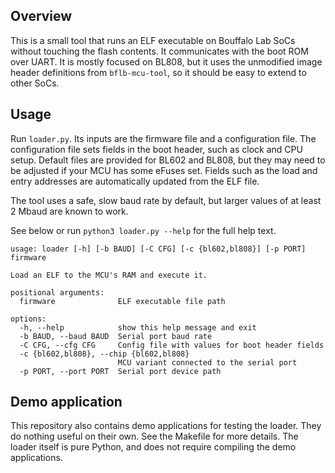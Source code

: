 ## Overview

This is a small tool that runs an ELF executable on Bouffalo Lab SoCs without
touching the flash contents. It communicates with the boot ROM over UART. It is
mostly focused on BL808, but it uses the unmodified image header definitions
from `bflb-mcu-tool`, so it should be easy to extend to other SoCs.

## Usage

Run `loader.py`. Its inputs are the firmware file and a configuration file. The
configuration file sets fields in the boot header, such as clock and CPU setup.
Default files are provided for BL602 and BL808, but they may need to be
adjusted if your MCU has some eFuses set. Fields such as the load and entry
addresses are automatically updated from the ELF file.

The tool uses a safe, slow baud rate by default, but larger values of at least
2 Mbaud are known to work.

See below or run `python3 loader.py --help` for the full help text.

```
usage: loader [-h] [-b BAUD] [-C CFG] [-c {bl602,bl808}] [-p PORT] firmware

Load an ELF to the MCU's RAM and execute it.

positional arguments:
  firmware              ELF executable file path

options:
  -h, --help            show this help message and exit
  -b BAUD, --baud BAUD  Serial port baud rate
  -C CFG, --cfg CFG     Config file with values for boot header fields
  -c {bl602,bl808}, --chip {bl602,bl808}
                        MCU variant connected to the serial port
  -p PORT, --port PORT  Serial port device path

```

## Demo application

This repository also contains demo applications for testing the loader. They do
nothing useful on their own. See the Makefile for more details. The loader
itself is pure Python, and does not require compiling the demo applications.
